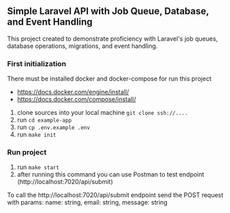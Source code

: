 ## Simple Laravel API with Job Queue, Database, and Event Handling

This project created to demonstrate proficiency with Laravel's job queues, database operations, migrations, and event handling.

### First initialization

There must be installed docker and docker-compose for run this project

- https://docs.docker.com/engine/install/
- https://docs.docker.com/compose/install/

1. clone sources into your local machine `git clone ssh://....`
2. run `cd example-app`
3. run `cp .env.example .env`
4. run `make init` 

### Run project

1. run `make start`
2. after running this command you can use Postman to test endpoint (http://localhost:7020/api/submit)

To call the http://localhost:7020/api/submit endpoint send the POST request with params:
name: string,
email: string,
message: string
